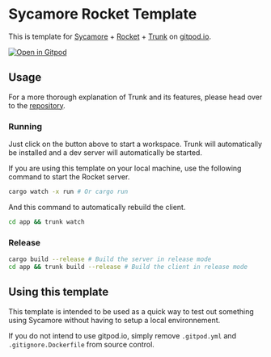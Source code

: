 # Sycamore Rocket Template

This is template for [Sycamore](https://github.com/sycamore-rs/sycamore) + [Rocket](https://rocket.rs) + [Trunk](https://trunkrs.dev/) on [gitpod.io](https://www.gitpod.io).

[![Open in Gitpod](https://gitpod.io/button/open-in-gitpod.svg)](https://gitpod.io/#https://github.com/sycamore-rs/sycamore-rocket)

## Usage

For a more thorough explanation of Trunk and its features, please head over to the [repository](https://github.com/thedodd/trunk).

### Running

Just click on the button above to start a workspace. Trunk will automatically be installed and a dev server will automatically be started.

If you are using this template on your local machine, use the following command to start the Rocket server.
```bash
cargo watch -x run # Or cargo run
```
And this command to automatically rebuild the client.
```bash
cd app && trunk watch
```

### Release

```bash
cargo build --release # Build the server in release mode
cd app && trunk build --release # Build the client in release mode
```

## Using this template

This template is intended to be used as a quick way to test out something using Sycamore without having to setup a local environnement.

If you do not intend to use gitpod.io, simply remove `.gitpod.yml` and `.gitignore.Dockerfile` from source control.
